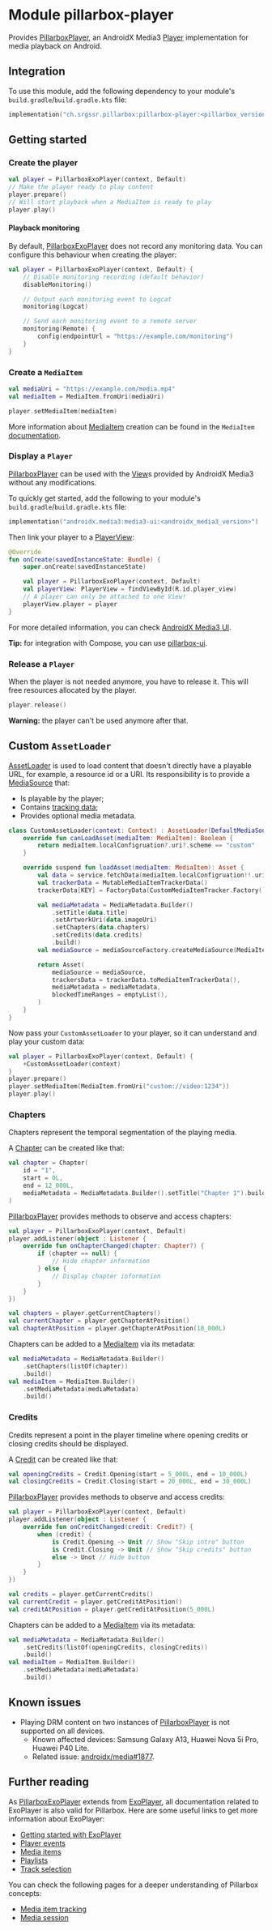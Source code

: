 # Module pillarbox-player

Provides [PillarboxPlayer][ch.srgssr.pillarbox.player.PillarboxPlayer], an AndroidX Media3
[Player](https://developer.android.com/reference/androidx/media3/common/Player) implementation for media playback on Android.

## Integration

To use this module, add the following dependency to your module's `build.gradle`/`build.gradle.kts` file:

```kotlin
implementation("ch.srgssr.pillarbox:pillarbox-player:<pillarbox_version>")
```

## Getting started

### Create the player

```kotlin
val player = PillarboxExoPlayer(context, Default)
// Make the player ready to play content
player.prepare()
// Will start playback when a MediaItem is ready to play
player.play() 
```

#### Playback monitoring

By default, [PillarboxExoPlayer][ch.srgssr.pillarbox.player.PillarboxExoPlayer] does not record any monitoring data. You can configure this behaviour
when creating the player:

```kotlin
val player = PillarboxExoPlayer(context, Default) {
    // Disable monitoring recording (default behavior)
    disableMonitoring()

    // Output each monitoring event to Logcat
    monitoring(Logcat)

    // Send each monitoring event to a remote server
    monitoring(Remote) {
        config(endpointUrl = "https://example.com/monitoring")
    }
}
```

### Create a `MediaItem`

```kotlin
val mediaUri = "https://example.com/media.mp4"
val mediaItem = MediaItem.fromUri(mediaUri)

player.setMediaItem(mediaItem)
```

More information about [MediaItem][androidx.media3.common.MediaItem] creation can be found in the `MediaItem`
[documentation][media-items-documentation].

### Display a `Player`

[PillarboxPlayer][ch.srgssr.pillarbox.player.PillarboxPlayer] can be used with the [View][android.view.View]s provided by AndroidX Media3 without any
modifications.

To quickly get started, add the following to your module's `build.gradle`/`build.gradle.kts` file:

```kotlin
implementation("androidx.media3:media3-ui:<androidx_media3_version>")
```

Then link your player to a [PlayerView][androidx.media3.ui.PlayerView]:

```kotlin
@Override
fun onCreate(savedInstanceState: Bundle) {
    super.onCreate(savedInstanceState)

    val player = PillarboxExoPlayer(context, Default)
    val playerView: PlayerView = findViewById(R.id.player_view)
    // A player can only be attached to one View!
    playerView.player = player
}
```

For more detailed information, you can check [AndroidX Media3 UI][media3-ui-documentation].

**Tip:** for integration with Compose, you can use [pillarbox-ui][pillarbox-ui].

### Release a `Player`

When the player is not needed anymore, you have to release it. This will free resources allocated by the player.

```kotlin
player.release()
```

**Warning:** the player can't be used anymore after that.

## Custom `AssetLoader`

[AssetLoader][ch.srgssr.pillarbox.player.asset.AssetLoader] is used to load content that doesn't directly have a playable URL, for example, a resource
id or a URI. Its responsibility is to provide a [MediaSource][androidx.media3.exoplayer.source.MediaSource] that:

- Is playable by the player;
- Contains [tracking data][pillarbox-tracking-data];
- Provides optional media metadata.

```kotlin
class CustomAssetLoader(context: Context) : AssetLoader(DefaultMediaSourceFactory(context)) {
    override fun canLoadAsset(mediaItem: MediaItem): Boolean {
        return mediaItem.localConfigruation?.uri?.scheme == "custom"
    }

    override suspend fun loadAsset(mediaItem: MediaItem): Asset {
        val data = service.fetchData(mediaItem.localConfigruation!!.uri)
        val trackerData = MutableMediaItemTrackerData()
        trackerData[KEY] = FactoryData(CustomMediaItemTracker.Factory(), CustomTrackerData("CustomData"))

        val mediaMetadata = MediaMetadata.Builder()
            .setTitle(data.title)
            .setArtworkUri(data.imageUri)
            .setChapters(data.chapters)
            .setCredits(data.credits)
            .build()
        val mediaSource = mediaSourceFactory.createMediaSource(MediaItem.fromUri(data.url))

        return Asset(
            mediaSource = mediaSource,
            trackersData = trackerData.toMediaItemTrackerData(),
            mediaMetadata = mediaMetadata,
            blockedTimeRanges = emptyList(),
        )
    }
}
```

Now pass your `CustomAssetLoader` to your player, so it can understand and play your custom data:

```kotlin
val player = PillarboxExoPlayer(context, Default) {
    +CustomAssetLoader(context)
}
player.prepare()
player.setMediaItem(MediaItem.fromUri("custom://video:1234"))
player.play()
```

### Chapters

Chapters represent the temporal segmentation of the playing media.

A [Chapter][ch.srgssr.pillarbox.player.asset.timeRange.Chapter] can be created like that:

```kotlin
val chapter = Chapter(
    id = "1",
    start = 0L,
    end = 12_000L,
    mediaMetadata = MediaMetadata.Builder().setTitle("Chapter 1").build(),
)
```

[PillarboxPlayer][ch.srgssr.pillarbox.player.PillarboxPlayer] provides methods to observe and access chapters:

```kotlin
val player = PillarboxExoPlayer(context, Default)
player.addListener(object : Listener {
    override fun onChapterChanged(chapter: Chapter?) {
        if (chapter == null) {
            // Hide chapter information
        } else {
            // Display chapter information
        }
    }
})

val chapters = player.getCurrentChapters()
val currentChapter = player.getChapterAtPosition()
val chapterAtPosition = player.getChapterAtPosition(10_000L)
```

Chapters can be added to a [MediaItem][androidx.media3.common.MediaItem] via its metadata:

```kotlin
val mediaMetadata = MediaMetadata.Builder()
    .setChapters(listOf(chapter))
    .build()
val mediaItem = MediaItem.Builder()
    .setMediaMetadata(mediaMetadata)
    .build()
```

### Credits

Credits represent a point in the player timeline where opening credits or closing credits should be displayed.

A [Credit][ch.srgssr.pillarbox.player.asset.timeRange.Credit] can be created like that:

```kotlin
val openingCredits = Credit.Opening(start = 5_000L, end = 10_000L)
val closingCredits = Credit.Closing(start = 20_000L, end = 30_000L)
```

[PillarboxPlayer][ch.srgssr.pillarbox.player.PillarboxPlayer] provides methods to observe and access credits:

```kotlin
val player = PillarboxExoPlayer(context, Default)
player.addListener(object : Listener {
    override fun onCreditChanged(credit: Credit?) {
        when (credit) {
            is Credit.Opening -> Unit // Show "Skip intro" button
            is Credit.Closing -> Unit // Show "Skip credits" button
            else -> Unot // Hide button
        }
    }
})

val credits = player.getCurrentCredits()
val currentCredit = player.getCreditAtPosition()
val creditAtPosition = player.getCreditAtPosition(5_000L)
```

Chapters can be added to a [MediaItem][androidx.media3.common.MediaItem] via its metadata:

```kotlin
val mediaMetadata = MediaMetadata.Builder()
    .setCredits(listOf(openingCredits, closingCredits))
    .build()
val mediaItem = MediaItem.Builder()
    .setMediaMetadata(mediaMetadata)
    .build()
```

## Known issues

- Playing DRM content on two instances of [PillarboxPlayer][ch.srgssr.pillarbox.player.PillarboxPlayer] is not supported on all devices.
  - Known affected devices: Samsung Galaxy A13, Huawei Nova 5i Pro, Huawei P40 Lite.
  - Related issue: [androidx/media#1877](https://github.com/androidx/media/issues/1877).

## Further reading

As [PillarboxExoPlayer][ch.srgssr.pillarbox.player.PillarboxExoPlayer] extends from [ExoPlayer][androidx.media3.exoplayer.ExoPlayer], all
documentation related to ExoPlayer is also valid for Pillarbox. Here are some useful links to get more information about ExoPlayer:

- [Getting started with ExoPlayer](https://developer.android.com/media/media3/exoplayer/hello-world.html)
- [Player events](https://developer.android.com/media/media3/exoplayer/listening-to-player-events)
- [Media items](https://developer.android.com/media/media3/exoplayer/media-items)
- [Playlists](https://developer.android.com/media/media3/exoplayer/playlists)
- [Track selection](https://developer.android.com/media/media3/exoplayer/track-selection)

You can check the following pages for a deeper understanding of Pillarbox concepts:

- [Media item tracking][pillarbox-tracking-data]
- [Media session][pillarbox-media-session]

[android.view.View]: https://developer.android.com/reference/android/view/View
[androidx.media3.common.MediaItem]: https://developer.android.com/reference/androidx/media3/common/MediaItem
[androidx.media3.exoplayer.ExoPlayer]: https://developer.android.com/reference/androidx/media3/exoplayer/ExoPlayer
[androidx.media3.exoplayer.source.MediaSource]: https://developer.android.com/reference/androidx/media3/exoplayer/source/MediaSource
[androidx.media3.ui.PlayerView]: https://developer.android.com/reference/androidx/media3/ui/PlayerView
[ch.srgssr.pillarbox.player.PillarboxExoPlayer]: https://android.pillarbox.ch/api/pillarbox-player/ch.srgssr.pillarbox.player/-pillarbox-exo-player.html
[ch.srgssr.pillarbox.player.PillarboxPlayer]: https://android.pillarbox.ch/api/pillarbox-player/ch.srgssr.pillarbox.player/-pillarbox-player/index.html
[ch.srgssr.pillarbox.player.asset.AssetLoader]: https://android.pillarbox.ch/api/pillarbox-player/ch.srgssr.pillarbox.player.asset/-asset-loader/index.html
[ch.srgssr.pillarbox.player.asset.timeRange.Chapter]: https://android.pillarbox.ch/api/pillarbox-player/ch.srgssr.pillarbox.player.asset.timeRange/-chapter/index.html
[ch.srgssr.pillarbox.player.asset.timeRange.Credit]: https://android.pillarbox.ch/api/pillarbox-player/ch.srgssr.pillarbox.player.asset.timeRange/-credit/index.html
[media-items-documentation]: https://developer.android.com/media/media3/exoplayer/media-items
[media3-ui-documentation]: https://developer.android.com/media/media3/ui/playerview
[pillarbox-media-session]: https://github.com/SRGSSR/pillarbox-android/blob/main/pillarbox-player/docs/MediaSession.md
[pillarbox-ui]: https://android.pillarbox.ch/api/pillarbox-ui/index.html
[pillarbox-tracking-data]: https://github.com/SRGSSR/pillarbox-android/blob/main/pillarbox-player/docs/MediaItemTracking.md

[exo-player-documentation]: https://developer.android.com/media/media3/exoplayer
